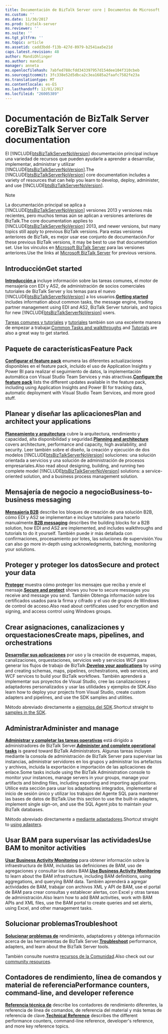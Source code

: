 ```yaml
---
title: Documentación de BizTalk Server core | Documentos de Microsoft
ms.custom: ''
ms.date: 11/30/2017
ms.prod: biztalk-server
ms.reviewer: ''
ms.suite: ''
ms.tgt_pltfrm: ''
ms.topic: article
ms.assetid: cadd3bdd-f13b-427d-8979-b2541aa5e21d
caps.latest.revision: 48
author: MandiOhlinger
ms.author: mandia
manager: anneta
ms.openlocfilehash: 7abfed788cfdd343397957d154dee104f310cbeb
ms.sourcegitcommit: 3fc338e52d5dbca2c3ea1685a2faafc7582fe23a
ms.translationtype: MT
ms.contentlocale: es-ES
ms.lasthandoff: 12/01/2017
ms.locfileid: "26005389"
---
```

# <a name="biztalk-server-core-documentation"></a><span data-ttu-id="737e9-102">Documentación de BizTalk Server core</span><span class="sxs-lookup"><span data-stu-id="737e9-102">BizTalk Server core documentation</span></span>
<span data-ttu-id="737e9-103">El [!INCLUDE[btsBizTalkServerNoVersion](../includes/btsbiztalkservernoversion-md.md)] documentación principal incluye una variedad de recursos que pueden ayudarle a aprender a desarrollar, implementar, administrar y utilizar [!INCLUDE[btsBizTalkServerNoVersion](../includes/btsbiztalkservernoversion-md.md)].</span><span class="sxs-lookup"><span data-stu-id="737e9-103">The [!INCLUDE[btsBizTalkServerNoVersion](../includes/btsbiztalkservernoversion-md.md)] core documentation includes a variety of resources that can help you learn to develop, deploy, administer, and use [!INCLUDE[btsBizTalkServerNoVersion](../includes/btsbiztalkservernoversion-md.md)].</span></span>  

> [!NOTE] 
> <span data-ttu-id="737e9-104">La documentación principal se aplica a [!INCLUDE[btsBizTalkServerNoVersion](../includes/btsbiztalkservernoversion-md.md)] versiones 2013 y versiones más recientes, pero muchos temas aún se aplican a versiones anteriores de BizTalk.</span><span class="sxs-lookup"><span data-stu-id="737e9-104">The core documentation  applies to  [!INCLUDE[btsBizTalkServerNoVersion](../includes/btsbiztalkservernoversion-md.md)] 2013, and newer versions, but many topics still apply to previous BizTalk versions.</span></span> <span data-ttu-id="737e9-105">Para estas versiones anteriores de BizTalk, es mejor usar ese conjunto de documentación.</span><span class="sxs-lookup"><span data-stu-id="737e9-105">For these previous BizTalk versions, it may be best to use that documentation set.</span></span> <span data-ttu-id="737e9-106">Use los vínculos en [Microsoft BizTalk Server](https://msdn.microsoft.com/library/dd547397\(BTS.10\).aspx) para las versiones anteriores.</span><span class="sxs-lookup"><span data-stu-id="737e9-106">Use the links at [Microsoft BizTalk Server](https://msdn.microsoft.com/library/dd547397\(BTS.10\).aspx) for previous versions.</span></span>  

## <a name="get-started"></a><span data-ttu-id="737e9-107">Introducción</span><span class="sxs-lookup"><span data-stu-id="737e9-107">Get started</span></span>
<span data-ttu-id="737e9-108">**[Introducción a](../core/getting-started-with-biztalk-server.md)**  incluye información sobre las tareas comunes, el motor de mensajería con EDI y AS2, de administración de socios comerciales tutoriales de BizTalk Server y los temas para el nuevo [!INCLUDE[btsBizTalkServerNoVersion](../includes/btsbiztalkservernoversion-md.md)] a los usuarios.</span><span class="sxs-lookup"><span data-stu-id="737e9-108">**[Getting started](../core/getting-started-with-biztalk-server.md)** includes information about common tasks, the message engine, trading partner management using EDI and AS2, BizTalk Server tutorials, and topics for new  [!INCLUDE[btsBizTalkServerNoVersion](../includes/btsbiztalkservernoversion-md.md)] users.</span></span>
  
<span data-ttu-id="737e9-109">[Tareas comunes y tutoriales](http://msdn.microsoft.com/library/cd02757d-48c6-4ba4-b72d-02acd0b1eff1) y [tutoriales](http://msdn.microsoft.com/library/1e404aca-6e25-4189-a0cc-5e9b95194b81) también son una excelente manera de empezar a trabajar.</span><span class="sxs-lookup"><span data-stu-id="737e9-109">[Common Tasks and walkthroughs](http://msdn.microsoft.com/library/cd02757d-48c6-4ba4-b72d-02acd0b1eff1) and [Tutorials](http://msdn.microsoft.com/library/1e404aca-6e25-4189-a0cc-5e9b95194b81) are also a great way to get started.</span></span>

## <a name="feature-pack"></a><span data-ttu-id="737e9-110">Paquete de características</span><span class="sxs-lookup"><span data-stu-id="737e9-110">Feature Pack</span></span> 
<span data-ttu-id="737e9-111">**[Configurar el feature pack](../core/configure-the-feature-pack.md)**  enumera las diferentes actualizaciones disponibles en el feature pack, incluido el uso de Application Insights y Power BI para realizar el seguimiento de datos, la implementación automática con Visual Studio Team Services y más atractivas.</span><span class="sxs-lookup"><span data-stu-id="737e9-111">**[Configure the feature pack](../core/configure-the-feature-pack.md)** lists the different updates available in the feature pack, including using Application Insights and Power BI for tracking data, automatic deployment with Visual Studio Team Services, and more good stuff.</span></span> 
  
## <a name="plan-and-architect-your-applications"></a><span data-ttu-id="737e9-112">Planear y diseñar las aplicaciones</span><span class="sxs-lookup"><span data-stu-id="737e9-112">Plan and architect your applications</span></span>
<span data-ttu-id="737e9-113">**[Planeamiento y arquitectura](../core/plan-and-architect-your-biztalk-server-solution.md)**  cubre la arquitectura, rendimiento y capacidad, alta disponibilidad y seguridad.</span><span class="sxs-lookup"><span data-stu-id="737e9-113">**[Planning and architecture](../core/plan-and-architect-your-biztalk-server-solution.md)** covers architecture, performance and capacity, high availability, and security.</span></span> <span data-ttu-id="737e9-114">Leer también sobre el diseño, la creación y ejecución de dos modelos [!INCLUDE[btsBizTalkServerNoVersion](../includes/btsbiztalkservernoversion-md.md)] soluciones: una solución orientada a servicios y una solución de administración de procesos empresariales.</span><span class="sxs-lookup"><span data-stu-id="737e9-114">Also read about designing, building, and running two complete model [!INCLUDE[btsBizTalkServerNoVersion](../includes/btsbiztalkservernoversion-md.md)] solutions: a service-oriented solution, and a business process management solution.</span></span>

## <a name="business-to-business-messaging"></a><span data-ttu-id="737e9-115">Mensajería de negocio a negocio</span><span class="sxs-lookup"><span data-stu-id="737e9-115">Business-to-business messaging</span></span>
<span data-ttu-id="737e9-116">**[Mensajería B2B](../core/trading-partner-management-using-biztalk-server.md)**  describe los bloques de creación de una solución B2B, cómo EDI y AS2 se implementan e incluye tutoriales para hacerlo manualmente.</span><span class="sxs-lookup"><span data-stu-id="737e9-116">**[B2B messaging](../core/trading-partner-management-using-biztalk-server.md)** describes the building blocks for a B2B solution, how EDI and AS2 are implemented, and includes walkthroughs and tutorials to do it yourself.</span></span> <span data-ttu-id="737e9-117">También puede ir más detallada con confirmaciones, procesamiento por lotes, las soluciones de supervisión.</span><span class="sxs-lookup"><span data-stu-id="737e9-117">You can also go more in-depth using acknowledgments, batching, monitoring your solutions.</span></span> 

## <a name="secure-and-protect-your-data"></a><span data-ttu-id="737e9-118">Proteger y proteger los datos</span><span class="sxs-lookup"><span data-stu-id="737e9-118">Secure and protect your data</span></span>
<span data-ttu-id="737e9-119">**[Proteger](../core/secure-and-protect-your-biztalk-messages.md)**  muestra cómo proteger los mensajes que reciba y envíe el mensaje.</span><span class="sxs-lookup"><span data-stu-id="737e9-119">**[Secure and protect](../core/secure-and-protect-your-biztalk-messages.md)** shows you how to secure messages you receive and message you send.</span></span> <span data-ttu-id="737e9-120">También Obtenga información sobre los certificados usados para la firma y cifrado y el uso de grupos de Windows de control de acceso.</span><span class="sxs-lookup"><span data-stu-id="737e9-120">Also read about certificates used for encryption and signing, and access control using Windows groups.</span></span>

## <a name="create-maps-pipelines-and-orchestrations"></a><span data-ttu-id="737e9-121">Crear asignaciones, canalizaciones y orquestaciones</span><span class="sxs-lookup"><span data-stu-id="737e9-121">Create maps, pipelines, and orchestrations</span></span>
<span data-ttu-id="737e9-122">**[Desarrollar sus aplicaciones](../core/develop-your-biztalk-applications.md)**  por uso y la creación de esquemas, mapas, canalizaciones, orquestaciones, servicios web y servicios WCF para generar los flujos de trabajo de BizTalk.</span><span class="sxs-lookup"><span data-stu-id="737e9-122">**[Develop your applications](../core/develop-your-biztalk-applications.md)** by using and creating schemas, maps, pipelines, orchestrations, web services, and WCF services to build your BizTalk workflows.</span></span> <span data-ttu-id="737e9-123">También aprenderá a implementar sus proyectos de Visual Studio, cree las canalizaciones y adaptadores personalizados y usar las utilidades y ejemplos de SDK.</span><span class="sxs-lookup"><span data-stu-id="737e9-123">Also learn how to deploy your projects from Visual Studio, create custom adapters and pipelines, and use the SDK samples and utilities.</span></span>
  
<span data-ttu-id="737e9-124">Método abreviado directamente a [ejemplos del SDK](../core/samples-in-the-sdk.md).</span><span class="sxs-lookup"><span data-stu-id="737e9-124">Shortcut straight to [samples in the SDK](../core/samples-in-the-sdk.md).</span></span>
  
## <a name="administer-and-manage"></a><span data-ttu-id="737e9-125">Administrar</span><span class="sxs-lookup"><span data-stu-id="737e9-125">Administer and manage</span></span>
<span data-ttu-id="737e9-126">**[Administrar y completar las tareas operativas](../core/operational-and-administrative-tasks-in-your-biztalk-environment.md)**  está dirigido a administradores de BizTalk Server.</span><span class="sxs-lookup"><span data-stu-id="737e9-126">**[Administer and complete operational tasks](../core/operational-and-administrative-tasks-in-your-biztalk-environment.md)** is geared toward BizTalk Administrators.</span></span> <span data-ttu-id="737e9-127">Algunas tareas incluyen mediante la consola de administración de BizTalk Server para supervisar las instancias, administrar servidores en los grupos y administrar los artefactos y archivos, incluida la exportación e importación de las aplicaciones de enlace.</span><span class="sxs-lookup"><span data-stu-id="737e9-127">Some tasks include using the BizTalk Administration console to monitor your instances, manage servers in your groups, manage your artifacts and binding files, including exporting and importing applications.</span></span> <span data-ttu-id="737e9-128">Utilice esta sección para usar los adaptadores integrados, implementar el inicio de sesión único y utilizar los trabajos del Agente SQL para mantener las bases de datos de BizTalk.</span><span class="sxs-lookup"><span data-stu-id="737e9-128">Use this section to use the built-in adapters, implement single sign-on, and use the SQL Agent jobs to maintain your BizTalk databases.</span></span>

<span data-ttu-id="737e9-129">Método abreviado directamente a [mediante adaptadores](../core/using-adapters.md).</span><span class="sxs-lookup"><span data-stu-id="737e9-129">Shortcut straight to [using adapters](../core/using-adapters.md).</span></span>

## <a name="use-bam-to-monitor-activities"></a><span data-ttu-id="737e9-130">Usar BAM para supervisar las actividades</span><span class="sxs-lookup"><span data-stu-id="737e9-130">Use BAM to monitor activities</span></span>
<span data-ttu-id="737e9-131">**[Usar Business Activity Monitoring](../core/using-business-activity-monitoring.md)**  para obtener información sobre la infraestructura de BAM, incluidas las definiciones de BAM, uso de agregaciones y consultar los datos BAM.</span><span class="sxs-lookup"><span data-stu-id="737e9-131">**[Use Business Activity Monitoring](../core/using-business-activity-monitoring.md)** to learn about the BAM infrastructure, including BAM definitions, using aggregations, and querying BAM data.</span></span> <span data-ttu-id="737e9-132">También aprenderá a agregar actividades de BAM, trabajar con archivos XML y API de BAM, use el portal de BAM para crear consultas y establecer alertas, con Excel y otras tareas de administración.</span><span class="sxs-lookup"><span data-stu-id="737e9-132">Also learn how to add BAM activities, work with BAM APIs and XML files, use the BAM portal to create queries and set alerts, using Excel, and other management tasks.</span></span>

## <a name="troubleshoot"></a><span data-ttu-id="737e9-133">Solucionar problemas</span><span class="sxs-lookup"><span data-stu-id="737e9-133">Troubleshoot</span></span>
<span data-ttu-id="737e9-134">**[Solucionar problemas de](../core/troubleshooting.md)**  rendimiento, adaptadores y obtenga información acerca de las herramientas de BizTalk Server.</span><span class="sxs-lookup"><span data-stu-id="737e9-134">**[Troubleshoot](../core/troubleshooting.md)** performance, adapters, and learn about the BizTalk Server tools.</span></span>

<span data-ttu-id="737e9-135">También consulte nuestra [recursos de la Comunidad](../core/community-resources5.md).</span><span class="sxs-lookup"><span data-stu-id="737e9-135">Also check out our [community resources](../core/community-resources5.md).</span></span>

## <a name="performance-counters-command-line-and-developer-reference"></a><span data-ttu-id="737e9-136">Contadores de rendimiento, línea de comandos y material de referencia</span><span class="sxs-lookup"><span data-stu-id="737e9-136">Performance counters, command-line, and developer reference</span></span>
 
<span data-ttu-id="737e9-137">**[Referencia técnica de](../core/technical-reference5.md)**  describe los contadores de rendimiento diferentes, la referencia de línea de comandos, de referencia del material y más temas de referencia de clave.</span><span class="sxs-lookup"><span data-stu-id="737e9-137">**[Technical Reference](../core/technical-reference5.md)** describes the different performance counters, command-line reference, developer's reference, and more key reference topics.</span></span>
